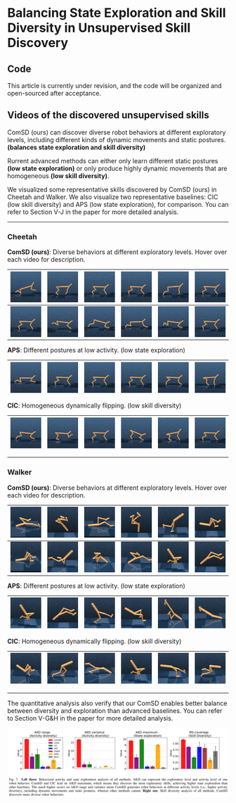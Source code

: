 # Balancing State Exploration and Skill Diversity in Unsupervised Skill Discovery

## Code
This article is currently under revision, and the code will be organized and open-sourced after acceptance.




## Videos of the discovered unsupervised skills



ComSD (ours) can discover diverse robot behaviors at different exploratory levels, including different kinds of dynamic movements and static postures. **(balances state exploration and skill diversity)**

Rurrent advanced methods can either only learn different static postures **(low state exploration)** or only produce highly dynamic movements that are homogeneous **(low skill diversity)**.

We visualized some representative skills discovered by ComSD (ours) in Cheetah and Walker. We also visualize two representative baselines: CIC (low skill diversity) and APS (low state exploration), for comparison. You can refer to Section V-J in the paper for more detailed analysis.

___

### Cheetah

**ComSD (ours)**: Diverse behaviors at different exploratory levels. Hover over each video for description.

| <img src="comsdgif/c12.gif" title="Flip backward"> | <img src="comsdgif/c10.gif" title="Flip forward"> | <img src="comsdgif/c8.gif" title="Step back"> | <img src="comsdgif/c6.gif" title="Flip and shake hand"> | <img src="comsdgif/c3.gif" title="Hand taps floor"> | <img src="comsdgif/c2.gif" title="Posture 1"> |
| :---: | :---: | :---: | :---: | :---: | :---: |
| <img src="comsdgif/c11.gif" title="Jump"> | <img src="comsdgif/c9.gif" title="Walk on hands"> | <img src="comsdgif/c7.gif" title="Walk forward"> | <img src="comsdgif/c5.gif" title="Leg taps floor (fast)"> |  <img src="comsdgif/c4.gif" title="Leg taps floor (slow)"> | <img src="comsdgif/c1.gif" title="Posture 2"> |


**APS**: Different postures at low activity. (low state exploration)

|![GIF 1](aps/c1.gif)<br> |![GIF 2](aps/c2.gif)<br>|![GIF 3](aps/c3.gif)<br>|![GIF 4](aps/c4.gif)<br> |![GIF 5](aps/c5.gif)<br>|![GIF 6](aps/c6.gif)<br>|
| :---: | :---: | :---: | :---: | :---: | :---: |


**CIC**: Homogeneous dynamically flipping. (low skill diversity)

|![GIF 1](cic/c1.gif)<br> |![GIF 2](cic/c2.gif)<br>|![GIF 3](cic/c3.gif)<br>|![GIF 4](cic/c4.gif)<br> |![GIF 5](cic/c5.gif)<br>|![GIF 6](cic/c6.gif)<br>|
| :---: | :---: | :---: | :---: | :---: | :---: |


___

### Walker


**ComSD (ours)**: Diverse behaviors at different exploratory levels. Hover over each video for description.

| <img src="comsdgif/w12.gif" title="Flip forward"> | <img src="comsdgif/w10.gif" title="Flip failed"> | <img src="comsdgif/w8.gif" title="Lie down and kick back"> | <img src="comsdgif/w5.gif" title="Stand up"> | <img src="comsdgif/w4.gif" title="Flip to yoga"> | <img src="comsdgif/w2.gif" title="Lift the left leg"> |
| :---: | :---: | :---: | :---: | :---: | :---: |
| <img src="comsdgif/w11.gif" title="Flip backward"> | <img src="comsdgif/w9.gif" title="Advance on knees"> | <img src="comsdgif/w7.gif" title="Crawl forward"> | <img src="comsdgif/w13.gif" title="Left leg taps floor"> | <img src="comsdgif/w1.gif" title="Kneel down"> | <img src="comsdgif/w3.gif" title="Lift the right leg"> | 

**APS**: Different postures at low activity. (low state exploration)

|![GIF 1](aps/w1.gif)<br> |![GIF 2](aps/w2.gif)<br>|![GIF 3](aps/w3.gif)<br>|![GIF 4](aps/w4.gif)<br> |![GIF 5](aps/w5.gif)<br>|![GIF 6](aps/w6.gif)<br>|
| :---: | :---: | :---: | :---: | :---: | :---: |


**CIC**: Homogeneous dynamically flipping. (low skill diversity)

|![GIF 1](cic/w1.gif)<br> |![GIF 2](cic/w2.gif)<br>|![GIF 3](cic/w3.gif)<br>|![GIF 4](cic/w4.gif)<br> |![GIF 5](cic/w5.gif)<br>|![GIF 6](cic/w6.gif)<br>|
| :---: | :---: | :---: | :---: | :---: | :---: |


___

The quantitative analysis also verify that our ComSD enables better balance between diversity and exploration than advanced baselines. You can refer to Section V-G&H in the paper for more detailed analysis.



![Example Image](quantitative.png)





